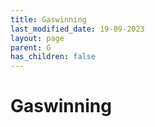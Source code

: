 ```yaml
---
title: Gaswinning
last_modified_date: 19-09-2023
layout: page
parent: G
has_children: false
---
```


Gaswinning
==========

